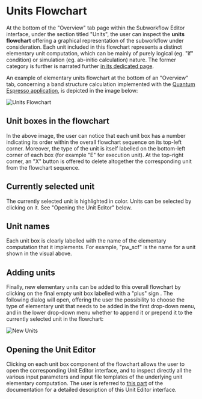 # Units Flowchart

At the bottom of the "Overview" tab page within the Subworkflow Editor interface, under the section titled "Units", the user can inspect the **units flowchart** offering a graphical representation of the subworkflow under consideration. Each unit included in this flowchart represents a distinct elementary unit computation, which can be mainly of purely logical (eg. "if" condition) or simulation (eg. ab-initio calculation) nature. The former category is further is narrated further [in its dedicated page](../../workflows/components/units.md).

An example of elementary units flowchart at the bottom of an "Overview" tab, concerning a band structure calculation implemented with the [Quantum Espresso application](../../software-directory/modeling/quantum-espresso.md), is depicted in the image below:  

![Units Flowchart](../../images/workflow-designer/units-flowchart.png "Units Flowchart")

## Unit boxes in the flowchart

In the above image, the user can notice that each unit box has a number indicating its order within the overall flowchart sequence on its top-left corner. Moreover, the type of the unit is itself labelled on the bottom-left corner of each box (for example "E" for execution unit). At the top-right corner, an "X" button is offered to delete altogether the corresponding unit from the flowchart sequence.

## Currently selected unit

The currently selected unit is highlighted in color. Units can be selected by clicking on it. See "Opening the Unit Editor" below.

## Unit names

Each unit box is clearly labelled with the name of the elementary computation that it implements. For example, "pw_scf" is the name for a unit shown in the visual above. 

## Adding units

Finally, new elementary units can be added to this overall flowchart by clicking on the final empty unit box labelled with a "plus" sign <i class="zmdi zmdi-plus zmdi-hc-border"></i>. The following dialog will open, offering the user the possibility to choose the type of elementary unit that needs to be added in the first drop-down menu, and in the lower drop-down menu whether to append it or prepend it to the currently selected unit in the flowchart:

![New Units](../../images/workflow-designer/new-units.png "New Units")

## Opening the Unit Editor

Clicking on each unit box component of the flowchart allows the user to open the corresponding Unit Editor interface, and to inspect directly all the various input parameters and input file templates of the underlying unit elementary computation. The user is referred to [this part](../unit-editor.md) of the documentation for a detailed description of this Unit Editor interface.

